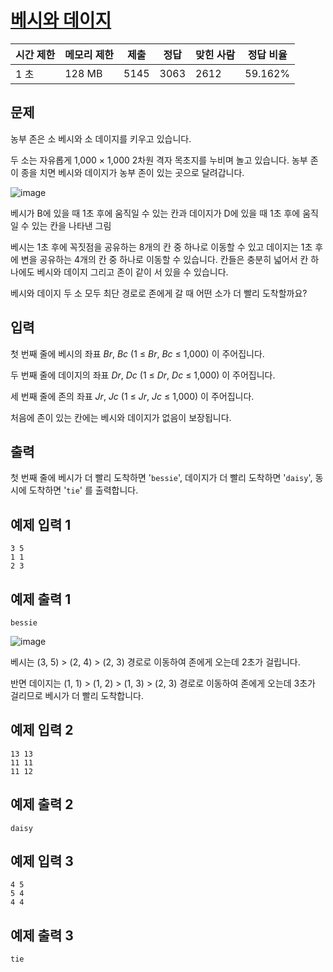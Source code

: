 # [베시와 데이지](https://www.acmicpc.net/problem/16431)

| 시간 제한 | 메모리 제한 | 제출 | 정답 | 맞힌 사람 | 정답 비율 |
| --- | --- | --- | --- | --- | --- |
| 1 초 | 128 MB | 5145 | 3063 | 2612 | 59.162% |

## 문제

농부 존은 소 베시와 소 데이지를 키우고 있습니다.

두 소는 자유롭게 1,000 × 1,000 2차원 격자 목초지를 누비며 놀고 있습니다. 농부 존이 종을 치면 베시와 데이지가 농부 존이 있는 곳으로 달려갑니다.

![image](https://upload.acmicpc.net/9ede513c-e62e-464d-9ac9-e1d1408cf770/-/preview/)

베시가 B에 있을 때 1초 후에 움직일 수 있는 칸과 데이지가 D에 있을 때 1초 후에 움직일 수 있는 칸을 나타낸 그림

베시는 1초 후에 꼭짓점을 공유하는 8개의 칸 중 하나로 이동할 수 있고 데이지는 1초 후에 변을 공유하는 4개의 칸 중 하나로 이동할 수 있습니다. 칸들은 충분히 넓어서 칸 하나에도 베시와 데이지 그리고 존이 같이 서 있을 수 있습니다.

베시와 데이지 두 소 모두 최단 경로로 존에게 갈 때 어떤 소가 더 빨리 도착할까요?

## 입력

첫 번째 줄에 베시의 좌표 *Br*, *Bc* (1 ≤ *Br*, *Bc* ≤ 1,000) 이 주어집니다.

두 번째 줄에 데이지의 좌표 *Dr*, *Dc* (1 ≤ *Dr*, *Dc* ≤ 1,000) 이 주어집니다.

세 번째 줄에 존의 좌표 *Jr*, *Jc* (1 ≤ *Jr*, *Jc* ≤ 1,000) 이 주어집니다.

처음에 존이 있는 칸에는 베시와 데이지가 없음이 보장됩니다.

## 출력

첫 번째 줄에 베시가 더 빨리 도착하면 '`bessie`', 데이지가 더 빨리 도착하면 '`daisy`', 동시에 도착하면 '`tie`' 를 출력합니다.

## 예제 입력 1

```
3 5
1 1
2 3
```

## 예제 출력 1

```
bessie
```

![image](https://upload.acmicpc.net/cb4e6c95-127c-466f-8535-2093d8570fff/-/preview/)

베시는 (3, 5) > (2, 4) > (2, 3) 경로로 이동하여 존에게 오는데 2초가 걸립니다.

반면 데이지는 (1, 1) > (1, 2) > (1, 3) > (2, 3) 경로로 이동하여 존에게 오는데 3초가 걸리므로 베시가 더 빨리 도착합니다.

## 예제 입력 2

```
13 13
11 11
11 12
```

## 예제 출력 2

```
daisy
```

## 예제 입력 3

```
4 5
5 4
4 4
```

## 예제 출력 3

```
tie
```
